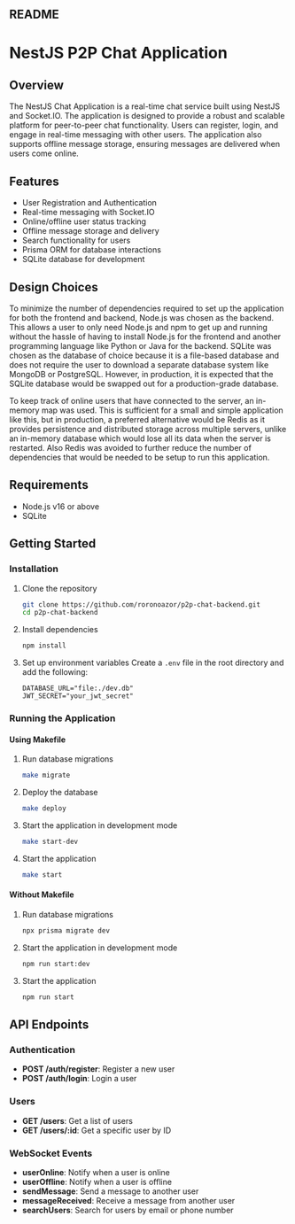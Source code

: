## README

# NestJS P2P Chat Application

## Overview

The NestJS Chat Application is a real-time chat service built using NestJS and Socket.IO. The application is designed to provide a robust and scalable platform for peer-to-peer chat functionality. Users can register, login, and engage in real-time messaging with other users. The application also supports offline message storage, ensuring messages are delivered when users come online.

## Features

- User Registration and Authentication
- Real-time messaging with Socket.IO
- Online/offline user status tracking
- Offline message storage and delivery
- Search functionality for users
- Prisma ORM for database interactions
- SQLite database for development

## Design Choices

To minimize the number of dependencies required to set up the application for both the frontend and backend, Node.js was chosen as the backend. This allows a user to only need Node.js and npm to get up and running without the hassle of having to install Node.js for the frontend and another programming language like Python or Java for the backend. SQLite was chosen as the database of choice because it is a file-based database and does not require the user to download a separate database system like MongoDB or PostgreSQL. However, in production, it is expected that the SQLite database would be swapped out for a production-grade database.

To keep track of online users that have connected to the server, an in-memory map was used. This is sufficient for a small and simple application like this, but in production, a preferred alternative would be Redis as it provides persistence and distributed storage across multiple servers, unlike an in-memory database which would lose all its data when the server is restarted. Also Redis was avoided to further reduce the number of dependencies that would be needed to be setup to run this application.

## Requirements

- Node.js v16 or above
- SQLite

## Getting Started

### Installation

1. Clone the repository

   ```bash
   git clone https://github.com/roronoazor/p2p-chat-backend.git
   cd p2p-chat-backend
   ```

2. Install dependencies

   ```bash
   npm install
   ```

3. Set up environment variables
   Create a `.env` file in the root directory and add the following:
   ```
   DATABASE_URL="file:./dev.db"
   JWT_SECRET="your_jwt_secret"
   ```

### Running the Application

#### Using Makefile

1. Run database migrations

   ```bash
   make migrate
   ```

2. Deploy the database

   ```bash
   make deploy
   ```

3. Start the application in development mode

   ```bash
   make start-dev
   ```

4. Start the application

   ```bash
   make start
   ```

#### Without Makefile

1. Run database migrations

   ```bash
   npx prisma migrate dev
   ```

2. Start the application in development mode

   ```bash
   npm run start:dev
   ```

3. Start the application

   ```bash
   npm run start
   ```

## API Endpoints

### Authentication

- **POST /auth/register**: Register a new user
- **POST /auth/login**: Login a user

### Users

- **GET /users**: Get a list of users
- **GET /users/:id**: Get a specific user by ID

### WebSocket Events

- **userOnline**: Notify when a user is online
- **userOffline**: Notify when a user is offline
- **sendMessage**: Send a message to another user
- **messageReceived**: Receive a message from another user
- **searchUsers**: Search for users by email or phone number

